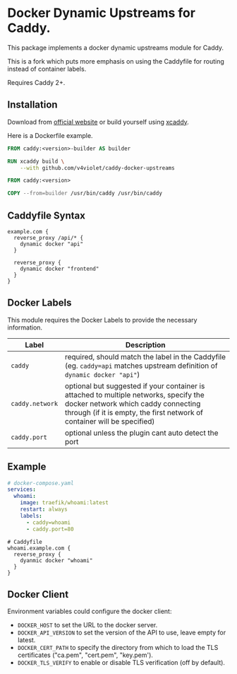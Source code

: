 # Docker Dynamic Upstreams for Caddy.

This package implements a docker dynamic upstreams module for Caddy.

This is a fork which puts more emphasis on using the Caddyfile for routing instead of container labels.

Requires Caddy 2+.

## Installation

Download from [official website](https://caddyserver.com/download?package=github.com%2Fv4violet%2Fcaddy-docker-upstreams)
or build yourself using [xcaddy](https://github.com/caddyserver/xcaddy).

Here is a Dockerfile example.

```dockerfile
FROM caddy:<version>-builder AS builder

RUN xcaddy build \
    --with github.com/v4violet/caddy-docker-upstreams

FROM caddy:<version>

COPY --from=builder /usr/bin/caddy /usr/bin/caddy
```

## Caddyfile Syntax

```caddy
example.com {
  reverse_proxy /api/* {
    dynamic docker "api"
  }

  reverse_proxy {
    dynamic docker "frontend"
  }
}
```

## Docker Labels

This module requires the Docker Labels to provide the necessary information.

| Label           | Description                                                                                                                                                                                             |
| --------------- | ------------------------------------------------------------------------------------------------------------------------------------------------------------------------------------------------------- |
| `caddy`         | required, should match the label in the Caddyfile (eg. `caddy=api` matches upstream definition of `dynamic docker "api"`)                                                                               |
| `caddy.network` | optional but suggested if your container is attached to multiple networks, specify the docker network which caddy connecting through (if it is empty, the first network of container will be specified) |
| `caddy.port`    | optional unless the plugin cant auto detect the port                                                                                                                                                    |

## Example

```yaml
# docker-compose.yaml
services:
  whoami:
    image: traefik/whoami:latest
    restart: always
    labels:
      - caddy=whoami
      - caddy.port=80
```

```caddy
# Caddyfile
whoami.example.com {
  reverse_proxy {
    dyanmic docker "whoami"
  }
}
```

## Docker Client

Environment variables could configure the docker client:

- `DOCKER_HOST` to set the URL to the docker server.
- `DOCKER_API_VERSION` to set the version of the API to use, leave empty for latest.
- `DOCKER_CERT_PATH` to specify the directory from which to load the TLS certificates ("ca.pem", "cert.pem", "key.pem').
- `DOCKER_TLS_VERIFY` to enable or disable TLS verification (off by default).
